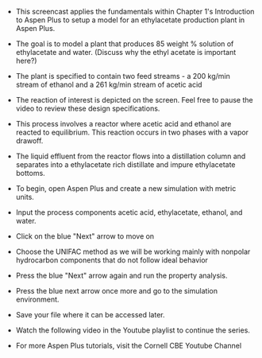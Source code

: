 - This screencast applies the fundamentals within Chapter 1's Introduction to Aspen Plus to setup a model for an ethylacetate production plant in Aspen Plus.

- The goal is to model a plant that produces 85 weight % solution of ethylacetate and water. (Discuss why the ethyl acetate is important here?)

- The plant is specified to contain two feed streams - a 200 kg/min stream of ethanol and a 261 kg/min stream of acetic acid

- The reaction of interest is depicted on the screen. Feel free to pause the video to review these design specifications. 

- This process involves a reactor where acetic acid and ethanol are reacted to equilibrium. This reaction occurs in two phases with a vapor drawoff.


- The liquid effluent from the reactor flows into a distillation column and separates into a ethylacetate rich distillate and impure ethylacetate bottoms.

- To begin, open Aspen Plus and create a new simulation with metric units. 

- Input the process components acetic acid, ethylacetate, ethanol, and water.

- Click on the blue "Next" arrow to move on

- Choose the UNIFAC method as we will be working mainly with nonpolar hydrocarbon components that do not follow ideal behavior 

- Press the blue "Next" arrow again and run the property
analysis.

- Press the blue next arrow once more and go to the simulation
environment.

- Save your file where it can be accessed later.

- Watch the following video in the Youtube playlist to continue the series.

- For more Aspen Plus tutorials, visit the Cornell CBE Youtube Channel